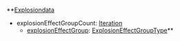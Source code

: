 **[Explosiondata](Explosiondata.md)
  * explosionEffectGroupCount: [Iteration](Iteration.md)
    * [explosionEffectGroup](ExplosionEffectGroupType.md): [ExplosionEffectGroupType](ExplosionEffectGroupType.md)**
